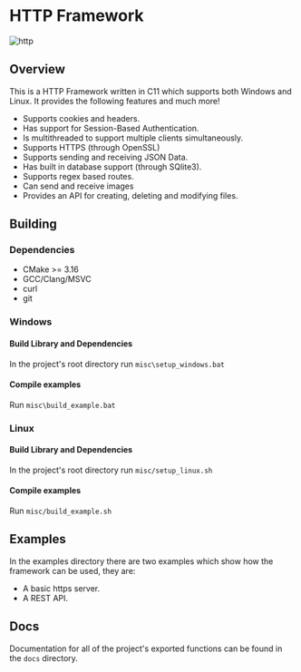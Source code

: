 # HTTP Framework
![http](https://github.com/user-attachments/assets/490206ca-816a-4c01-89d0-95ff425a0241)


## Overview

This is a HTTP Framework written in C11 which supports both Windows and Linux.
It provides the following features and much more!

- Supports cookies and headers.
- Has support for Session-Based Authentication.
- Is multithreaded to support multiple clients simultaneously.
- Supports HTTPS (through OpenSSL)
- Supports sending and receiving JSON Data.
- Has built in database support (through SQlite3).
- Supports regex based routes.
- Can send and receive images
- Provides an API for creating, deleting and modifying files.

## Building

### Dependencies
- CMake >= 3.16
- GCC/Clang/MSVC
- curl
- git


### Windows

#### Build Library and Dependencies
In the project's root directory run `misc\setup_windows.bat`


#### Compile examples
Run `misc\build_example.bat`

### Linux

#### Build Library and Dependencies
In the project's root directory run `misc/setup_linux.sh`


#### Compile examples
Run `misc/build_example.sh`

## Examples

In the examples directory there are two examples which show how the 
framework can be used, they are:

- A basic https server.
- A REST API.

## Docs

Documentation for all of the project's exported functions can be found
in the `docs` directory.
